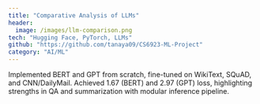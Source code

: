 ```yaml
---
title: "Comparative Analysis of LLMs"
header:
  image: /images/llm-comparison.png
tech: "Hugging Face, PyTorch, LLMs"
github: "https://github.com/tanaya09/CS6923-ML-Project"
category: "AI/ML"
---
```


Implemented BERT and GPT from scratch, fine-tuned on WikiText, SQuAD, and CNN/DailyMail. Achieved 1.67 (BERT) and 2.97 (GPT) loss, highlighting strengths in QA and summarization with modular inference pipeline.
